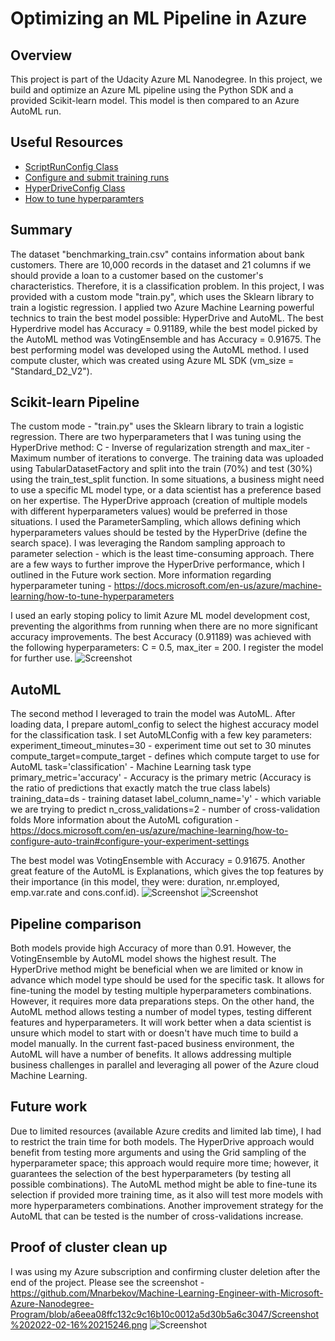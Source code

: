 # Optimizing an ML Pipeline in Azure

## Overview
This project is part of the Udacity Azure ML Nanodegree.
In this project, we build and optimize an Azure ML pipeline using the Python SDK and a provided Scikit-learn model.
This model is then compared to an Azure AutoML run.

## Useful Resources
- [ScriptRunConfig Class](https://docs.microsoft.com/en-us/python/api/azureml-core/azureml.core.scriptrunconfig?view=azure-ml-py)
- [Configure and submit training runs](https://docs.microsoft.com/en-us/azure/machine-learning/how-to-set-up-training-targets)
- [HyperDriveConfig Class](https://docs.microsoft.com/en-us/python/api/azureml-train-core/azureml.train.hyperdrive.hyperdriveconfig?view=azure-ml-py)
- [How to tune hyperparamters](https://docs.microsoft.com/en-us/azure/machine-learning/how-to-tune-hyperparameters)


## Summary
The dataset "benchmarking_train.csv" contains information about bank customers. There are 10,000 records in the dataset and 21 columns if we should provide a loan to a customer based on the customer's characteristics. Therefore, it is a classification problem.
In this project, I was provided with a custom mode "train.py", which uses the Sklearn library to train a logistic regression. I applied two Azure Machine Learning powerful technics to train the best model possible: HyperDrive and AutoML. The best Hyperdrive model has Accuracy = 0.91189, while the best model picked by the AutoML method was VotingEnsemble and has Accuracy = 0.91675. The best performing model was developed using the AutoML method. I used compute cluster, which was created using Azure ML SDK (vm_size = "Standard_D2_V2").

## Scikit-learn Pipeline
The custom mode - "train.py" uses the Sklearn library to train a logistic regression. There are two hyperparameters that I was tuning using the HyperDrive method: C - Inverse of regularization strength and max_iter - Maximum number of iterations to converge. The training data was uploaded using TabularDatasetFactory and split into the train (70%) and test (30%) using the train_test_split function.
In some situations, a business might need to use a specific ML model type, or a data scientist has a  preference based on her expertise. The HyperDrive approach (creation of multiple models with different hyperparameters values) would be preferred in those situations. 
I used the ParameterSampling, which allows defining which hyperparameters values should be tested by the HyperDrive (define the search space). I was leveraging the Random sampling approach to parameter selection - which is the least time-consuming approach. There are a few ways to further improve the HyperDrive performance, which I outlined in the Future work section. More information regarding hyperparameter tuning - https://docs.microsoft.com/en-us/azure/machine-learning/how-to-tune-hyperparameters

I used an early stoping policy to limit Azure ML model development cost, preventing the algorithms from running when there are no more significant accuracy improvements.
The best Accuracy (0.91189) was achieved with the following hyperparameters: C = 0.5, max_iter = 200. I register the model for further use.
![Screenshot](https://github.com/Mnarbekov/Machine-Learning-Engineer-with-Microsoft-Azure-Nanodegree-Program/blob/7c3f9bb2fe4216a11eab8122e8f252e92589b820/Screenshot%202022-02-16%20215826.png)

## AutoML
The second method I leveraged to train the model was AutoML. After loading data, I prepare automl_config to select the highest accuracy model for the classification task. I set 
AutoMLConfig with a few key parameters: 
experiment_timeout_minutes=30 - experiment time out set to 30 minutes
compute_target=compute_target - defines which compute target to use for AutoML
task='classification' - Machine Learning task type
primary_metric='accuracy' - Accuracy is the primary metric (Accuracy is the ratio of predictions that exactly match the true class labels)
training_data=ds - training dataset
label_column_name='y' - which variable we are trying to predict
n_cross_validations=2 - number of cross-validation folds
More information about the AutoML cofiguration - https://docs.microsoft.com/en-us/azure/machine-learning/how-to-configure-auto-train#configure-your-experiment-settings

The best model was VotingEnsemble with Accuracy = 0.91675. Another great feature of the AutoML is Explanations, which gives the top features by their importance (in this model, they were: duration, nr.employed, emp.var.rate and cons.conf.id). 
![Screenshot](https://github.com/Mnarbekov/Machine-Learning-Engineer-with-Microsoft-Azure-Nanodegree-Program/blob/7c3f9bb2fe4216a11eab8122e8f252e92589b820/Screenshot%202022-02-16%20215850.png)
![Screenshot](https://github.com/Mnarbekov/Machine-Learning-Engineer-with-Microsoft-Azure-Nanodegree-Program/blob/7c3f9bb2fe4216a11eab8122e8f252e92589b820/Screenshot%202022-02-16%20215925.png)

## Pipeline comparison
Both models provide high Accuracy of more than 0.91. However, the VotingEnsemble by AutoML model shows the highest result. The HyperDrive method might be beneficial when we are limited or know in advance which model type should be used for the specific task. It allows for fine-tuning the model by testing multiple hyperparameters combinations. However, it requires more data preparations steps. 
On the other hand, the AutoML method allows testing a number of model types, testing different features and hyperparameters. It will work better when a data scientist is unsure which model to start with or doesn't have much time to build a model manually. In the current fast-paced business environment, the AutoML will have a number of benefits. It allows addressing multiple business challenges in parallel and leveraging all power of the Azure cloud Machine Learning.


## Future work

Due to limited resources (available Azure credits and limited lab time), I had to restrict the train time for both models. The HyperDrive approach would benefit from testing more arguments and using the Grid sampling of the hyperparameter space; this approach would require more time; however, it guarantees the selection of the best hyperparameters (by testing all possible combinations). The AutoML method might be able to fine-tune its selection if provided more training time, as it also will test more models with more hyperparameters combinations. Another improvement strategy for the AutoML that can be tested is the number of cross-validations increase.


## Proof of cluster clean up
I was using my Azure subscription and confirming cluster deletion after the end of the project.
Please see the screenshot - https://github.com/Mnarbekov/Machine-Learning-Engineer-with-Microsoft-Azure-Nanodegree-Program/blob/a6eea08ffc132c9c16b10c0012a5d30b5a6c3047/Screenshot%202022-02-16%20215246.png
![Screenshot](https://github.com/Mnarbekov/Machine-Learning-Engineer-with-Microsoft-Azure-Nanodegree-Program/blob/a6eea08ffc132c9c16b10c0012a5d30b5a6c3047/Screenshot%202022-02-16%20215246.png)
 
